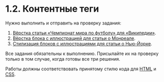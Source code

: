 # 1.2. Контентные теги

Нужно выполнить и отправить на проверку задания:

1. [Вёрстка статьи «Чемпионат мира по футболу» для «Википедии»](./world-cup-article/).
2. [Вёрстка блока с иллюстрацией для статьи о Монреале](./montreal-illustration/).
3. [Стилизация блоков с иллюстрациями для статьи о Нью-Йорке](./newyork-illustration/).

Все задания обязательны к выполнению. Присылайте их на проверку только в том случае, когда готовы все три решения.

Работы должны соответствовать принятому стилю кода для [HTML](https://github.com/netology-code/codestyle/tree/master/html) и [CSS](https://github.com/netology-code/codestyle/tree/master/css).
